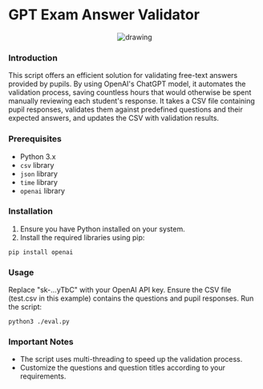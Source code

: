 # GPT Exam Answer Validator

<p align="center">
<img src="https://github.com/alfaromeo13/chatGPT-validator/assets/60315689/c092ed10-4da7-47c7-89f1-5877f530419e" alt="drawing"/>
</p>

### Introduction

This script offers an efficient solution for validating free-text answers provided by pupils. By using OpenAI's ChatGPT model, it automates the validation process, saving countless hours that would otherwise be spent manually reviewing each student's response.
It takes a CSV file containing pupil responses, validates them against predefined questions and their expected answers, and updates the CSV with validation results.

### Prerequisites

- Python 3.x
- `csv` library
- `json` library
- `time` library
- `openai` library

### Installation

1. Ensure you have Python installed on your system.
2. Install the required libraries using pip:

```
pip install openai
```

### Usage

Replace "sk-...yTbC" with your OpenAI API key.
Ensure the CSV file (test.csv in this example) contains the questions and pupil responses.
Run the script:
    
```
python3 ./eval.py
```

### Important Notes
- The script uses multi-threading to speed up the validation process.
- Customize the questions and question titles according to your requirements.
